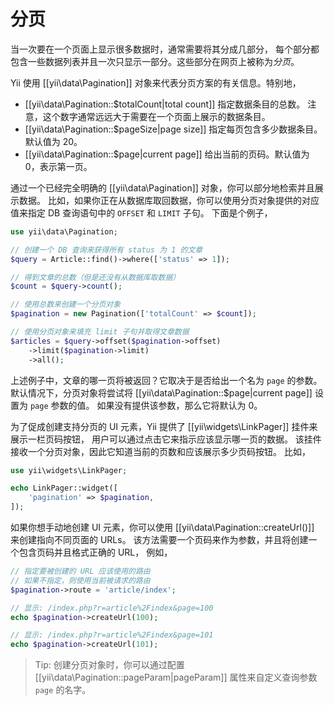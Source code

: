 分页
==========

当一次要在一个页面上显示很多数据时，通常需要将其分成几部分，
每个部分都包含一些数据列表并且一次只显示一部分。这些部分在网页上被称为*分页*。
  
Yii 使用 [[yii\data\Pagination]] 对象来代表分页方案的有关信息。特别地，

* [[yii\data\Pagination::$totalCount|total count]] 指定数据条目的总数。
  注意，这个数字通常远远大于需要在一个页面上展示的数据条目。
* [[yii\data\Pagination::$pageSize|page size]] 指定每页包含多少数据条目。
  默认值为 20。
* [[yii\data\Pagination::$page|current page]] 给出当前的页码。默认值为 0，表示第一页。

通过一个已经完全明确的 [[yii\data\Pagination]] 对象，你可以部分地检索并且展示数据。
比如，如果你正在从数据库取回数据，你可以使用分页对象提供的对应值来指定 DB 查询语句中的 `OFFSET` 和 `LIMIT` 子句。
下面是个例子，

```php
use yii\data\Pagination;

// 创建一个 DB 查询来获得所有 status 为 1 的文章
$query = Article::find()->where(['status' => 1]);

// 得到文章的总数（但是还没有从数据库取数据）
$count = $query->count();

// 使用总数来创建一个分页对象
$pagination = new Pagination(['totalCount' => $count]);

// 使用分页对象来填充 limit 子句并取得文章数据
$articles = $query->offset($pagination->offset)
    ->limit($pagination->limit)
    ->all();
```

上述例子中，文章的哪一页将被返回？它取决于是否给出一个名为 `page` 的参数。
默认情况下，分页对象将尝试将 [[yii\data\Pagination::$page|current page]] 设置为 `page` 参数的值。
如果没有提供该参数，那么它将默认为 0。

为了促成创建支持分页的 UI 元素，Yii 提供了 [[yii\widgets\LinkPager]] 挂件来展示一栏页码按钮，
用户可以通过点击它来指示应该显示哪一页的数据。
该挂件接收一个分页对象，因此它知道当前的页数和应该展示多少页码按钮。
比如，

```php
use yii\widgets\LinkPager;

echo LinkPager::widget([
    'pagination' => $pagination,
]);
```

如果你想手动地创建 UI 元素，你可以使用 [[yii\data\Pagination::createUrl()]] 来创建指向不同页面的 URLs。
该方法需要一个页码来作为参数，并且将创建一个包含页码并且格式正确的 URL，
例如，

```php
// 指定要被创建的 URL 应该使用的路由
// 如果不指定，则使用当前被请求的路由
$pagination->route = 'article/index';

// 显示: /index.php?r=article%2Findex&page=100
echo $pagination->createUrl(100);

// 显示: /index.php?r=article%2Findex&page=101
echo $pagination->createUrl(101);
```

> Tip: 创建分页对象时，你可以通过配置 [[yii\data\Pagination::pageParam|pageParam]]
  属性来自定义查询参数 `page` 的名字。
  
